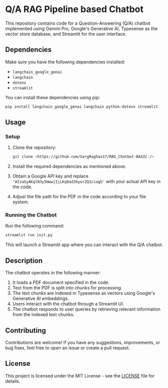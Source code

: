 # Q/A RAG Pipeline based Chatbot

This repository contains code for a Question-Answering (Q/A) chatbot implemented using Gemini Pro, Google's Generative AI, Typesense as the vector store database, and Streamlit for the user interface.

## Dependencies

Make sure you have the following dependencies installed:

- `langchain_google_genai`
- `langchain`
- `dotenv`
- `streamlit`

You can install these dependencies using pip:

```bash
pip install langchain_google_genai langchain python-dotenv streamlit
```

## Usage

### Setup

1. Clone the repository:

   ```bash
   git clone <https://github.com/GargRaghav17/RAG_Chatbot-BASIC-/>
   ```

2. Install the required dependencies as mentioned above.

3. Obtain a Google API key and replace `'AIzaSyAKqlN3y5HwwjIjLKq9adJ6yor2Q1ciogU'` with your actual API key in the code.

4. Adjust the file path for the PDF in the code according to your file system.

### Running the Chatbot

Run the following command:

```bash
streamlit run init.py
```

This will launch a Streamlit app where you can interact with the Q/A chatbot.

## Description

The chatbot operates in the following manner:

1. It loads a PDF document specified in the code.
2. Text from the PDF is split into chunks for processing.
3. The text chunks are indexed in Typesense as vectors using Google's Generative AI embeddings.
4. Users interact with the chatbot through a Streamlit UI.
5. The chatbot responds to user queries by retrieving relevant information from the indexed text chunks.

## Contributing

Contributions are welcome! If you have any suggestions, improvements, or bug fixes, feel free to open an issue or create a pull request.

## License

This project is licensed under the MIT License - see the [LICENSE](LICENSE) file for details.
